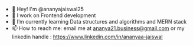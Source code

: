 - 👋 Hey! I'm @ananyajaiswal25
- 🔭 I work on Frontend development
- 🌱 I’m currently learning Data structures and algorithms and MERN stack
- 📫 How to reach me: email me at ananya21.business@gmail.com or my linkedin handle : https://www.linkedin.com/in/ananyaa-jaiswal

